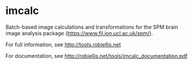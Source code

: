# imcalc
Batch-based image calculations and transformations for the SPM brain image analysis package (https://www.fil.ion.ucl.ac.uk/spm/).

For full information, see http://tools.robjellis.net

For documentation, see http://robjellis.net/tools/imcalc_documentation.pdf
